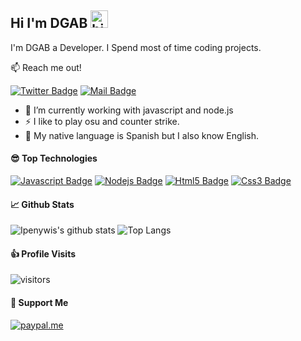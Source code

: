 ## Hi I'm DGAB <img src="https://user-images.githubusercontent.com/1303154/88677602-1635ba80-d120-11ea-84d8-d263ba5fc3c0.gif" width="28px" alt="hi">

I'm DGAB a Developer. I Spend most of time coding projects.

📫 Reach me out!

[![Twitter Badge](https://img.shields.io/badge/-@DGABzd-1ca0f1?style=flat&labelColor=1ca0f1&logo=twitter&logoColor=white&link=https://twitter.com/DGABzd)](https://twitter.com/DGABzd) [![Mail Badge](https://img.shields.io/badge/-diegoaybar2021@gmail.com-c0392b?style=flat&labelColor=c0392b&logo=gmail&logoColor=white)](mailto:diegoaybar2021@gmail.com)

- 🔭 I’m currently working with javascript and node.js
- ⚡ I like to play osu and counter strike.
- 🍰 My native language is Spanish but I also know English.


#### 😎 Top Technologies

[![Javascript Badge](https://img.shields.io/badge/-Javascript-F0DB4F?style=for-the-badge&labelColor=black&logo=javascript&logoColor=F0DB4F)](#) [![Nodejs Badge](https://img.shields.io/badge/-Nodejs-3C873A?style=for-the-badge&labelColor=black&logo=node.js&logoColor=3C873A)](#) [![Html5 Badge](https://img.shields.io/badge/-HTML5-F16529?style=for-the-badge&labelColor=black&logo=html5&logoColor=F16529)](#) [![Css3 Badge](https://img.shields.io/badge/-CSS3-2965f1?style=for-the-badge&labelColor=black&logo=css3&logoColor=2965f1)](#)


#### 📈 Github Stats

![Ipenywis's github stats](https://github-readme-stats.vercel.app/api?username=DGABzd&count_private=true&theme=tokyonight&show_icons=true)
![Top Langs](https://github-readme-stats.vercel.app/api/top-langs/?username=DGABzd&layout=compact&count_private=true&theme=tokyonight)


#### 👍 Profile Visits 

![visitors](https://visitor-badge.glitch.me/badge?page_id=DGABzd)


#### 💖 Support Me

[![paypal.me](https://ionicabizau.github.io/badges/paypal.svg)](https://www.paypal.me/DGABzd)
